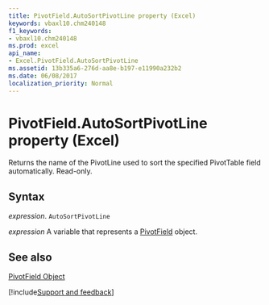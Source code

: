 ```yaml
---
title: PivotField.AutoSortPivotLine property (Excel)
keywords: vbaxl10.chm240148
f1_keywords:
- vbaxl10.chm240148
ms.prod: excel
api_name:
- Excel.PivotField.AutoSortPivotLine
ms.assetid: 13b335a6-276d-aa8e-b197-e11990a232b2
ms.date: 06/08/2017
localization_priority: Normal
---
```



# PivotField.AutoSortPivotLine property (Excel)

Returns the name of the PivotLine used to sort the specified PivotTable field automatically. Read-only.


## Syntax

_expression_. `AutoSortPivotLine`

_expression_ A variable that represents a [PivotField](Excel.PivotField.md) object.


## See also


[PivotField Object](Excel.PivotField.md)

[!include[Support and feedback](~/includes/feedback-boilerplate.md)]